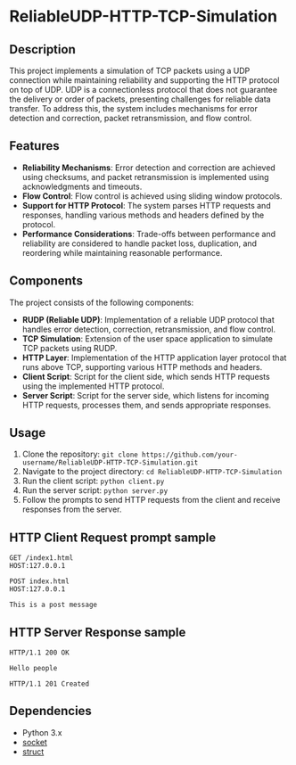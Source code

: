 # ReliableUDP-HTTP-TCP-Simulation

## Description
This project implements a simulation of TCP packets using a UDP connection while maintaining reliability and supporting the HTTP protocol on top of UDP. UDP is a connectionless protocol that does not guarantee the delivery or order of packets, presenting challenges for reliable data transfer. To address this, the system includes mechanisms for error detection and correction, packet retransmission, and flow control.

## Features
- **Reliability Mechanisms**: Error detection and correction are achieved using checksums, and packet retransmission is implemented using acknowledgments and timeouts.
- **Flow Control**: Flow control is achieved using sliding window protocols.
- **Support for HTTP Protocol**: The system parses HTTP requests and responses, handling various methods and headers defined by the protocol.
- **Performance Considerations**: Trade-offs between performance and reliability are considered to handle packet loss, duplication, and reordering while maintaining reasonable performance.

## Components
The project consists of the following components:
- **RUDP (Reliable UDP)**: Implementation of a reliable UDP protocol that handles error detection, correction, retransmission, and flow control.
- **TCP Simulation**: Extension of the user space application to simulate TCP packets using RUDP.
- **HTTP Layer**: Implementation of the HTTP application layer protocol that runs above TCP, supporting various HTTP methods and headers.
- **Client Script**: Script for the client side, which sends HTTP requests using the implemented HTTP protocol.
- **Server Script**: Script for the server side, which listens for incoming HTTP requests, processes them, and sends appropriate responses.

## Usage
1. Clone the repository: `git clone https://github.com/your-username/ReliableUDP-HTTP-TCP-Simulation.git`
2. Navigate to the project directory: `cd ReliableUDP-HTTP-TCP-Simulation`
3. Run the client script: `python client.py`
4. Run the server script: `python server.py`
5. Follow the prompts to send HTTP requests from the client and receive responses from the server.

## HTTP Client Request prompt sample
```
GET /index1.html
HOST:127.0.0.1
```
```
POST index.html
HOST:127.0.0.1

This is a post message
```
## HTTP Server Response sample
```
HTTP/1.1 200 OK

Hello people
```

```
HTTP/1.1 201 Created
```


## Dependencies
- Python 3.x
- [socket](https://docs.python.org/3/library/socket.html)
- [struct](https://docs.python.org/3/library/struct.html)

